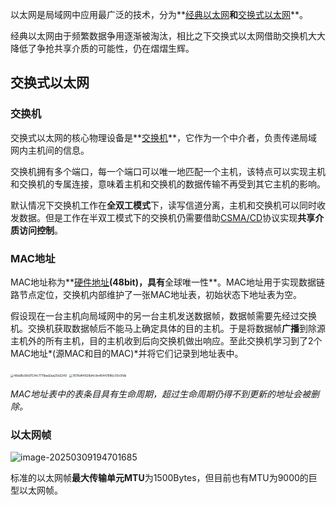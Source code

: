以太网是局域网中应用最广泛的技术，分为**<u>经典以太网</u>**和**<u>交换式以太网</u>**。

经典以太网由于频繁数据争用逐渐被淘汰，相比之下交换式以太网借助交换机大大降低了争抢共享介质的可能性，仍在熠熠生辉。

## 交换式以太网

### 交换机

交换式以太网的核心物理设备是**<u>交换机</u>**，它作为一个中介者，负责传递局域网内主机间的信息。

交换机拥有多个端口，每一个端口可以唯一地匹配一个主机，该特点可以实现主机和交换机的专属连接，意味着主机和交换机的数据传输不再受到其它主机的影响。

默认情况下交换机工作在**全双工模式**下，读写信道分离，主机和交换机可以同时收发数据。但是工作在半双工模式下的交换机仍需要借助[CSMA/CD](https://baike.baidu.com/item/CSMA%2FCD协议/9441820)协议实现**共享介质访问控制**。

### MAC地址

MAC地址称为**<u>硬件地址</u>**(48bit)，具有**全球唯一性**。MAC地址用于实现数据链路节点定位，交换机内部维护了一张MAC地址表，初始状态下地址表为空。

假设现在一台主机向局域网中的另一台主机发送数据帧，数据帧需要先经过交换机。交换机获取数据帧后不能马上确定具体的目的主机。于是将数据帧**广播**到除源主机外的所有主机，目的主机收到后向交换机做出响应。至此交换机学习到了2个MAC地址*(源MAC和目的MAC)*并将它们记录到地址表中。

<img src="https://chx-typora.oss-cn-hangzhou.aliyuncs.com/typora/48dd8c68d7034c7711bad2aa20d3249.jpg" alt="48dd8c68d7034c7711bad2aa20d3249" style="zoom:33%;" />

<img src="https://chx-typora.oss-cn-hangzhou.aliyuncs.com/typora/7678d44928d4c9e46447886c00c0fdb.jpg" alt="7678d44928d4c9e46447886c00c0fdb" style="zoom:33%;" />

*MAC地址表中的表条目具有生命周期，超过生命周期仍得不到更新的地址会被删除。*

### 以太网帧

![image-20250309194701685](https://chx-typora.oss-cn-hangzhou.aliyuncs.com/typora/image-20250309194701685.png)

标准的以太网帧**最大传输单元MTU**为1500Bytes，但目前也有MTU为9000的巨型以太网帧。